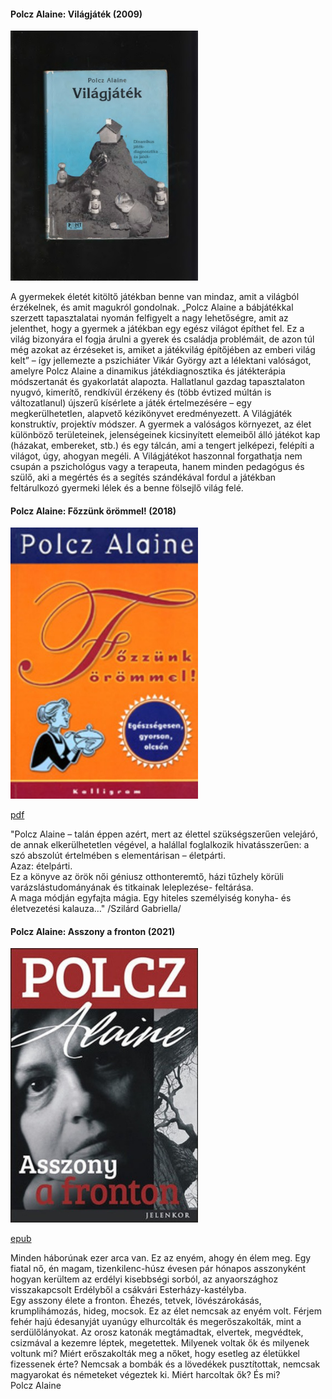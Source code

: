#### <a name="id_1505">Polcz Alaine: Világjáték (2009)</a>
<img src="https://github.com/BercziSandor/calibre_lib/raw/main/Polcz%2C%20Alaine/Vilagjatek%20%281505%29/cover.jpg" alt="cover" width="300"/>

<div>
<p>A ​gyermekek életét kitöltő játékban benne van mindaz, amit a világból érzékelnek, és amit magukról gondolnak. „Polcz Alaine a bábjátékkal szerzett tapasztalatai nyomán felfigyelt a nagy lehetőségre, amit az jelenthet, hogy a gyermek a játékban egy egész világot építhet fel. Ez a világ bizonyára el fogja árulni a gyerek és családja problémáit, de azon túl még azokat az érzéseket is, amiket a játékvilág építőjében az emberi világ kelt” – így jellemezte a pszichiáter Vikár György azt a lélektani valóságot, amelyre Polcz Alaine a dinamikus játékdiagnosztika és játékterápia módszertanát és gyakorlatát alapozta. Hallatlanul gazdag tapasztalaton nyugvó, kimerítő, rendkívül érzékeny és (több évtized múltán is változatlanul) újszerű kísérlete a játék értelmezésére – egy megkerülhetetlen, alapvető kézikönyvet eredményezett. A Világjáték konstruktív, projektív módszer. A gyermek a valóságos környezet, az élet különböző területeinek, jelenségeinek kicsinyített elemeiből álló játékot kap (házakat, embereket, stb.) és egy tálcán, ami a tengert jelképezi, felépíti a világot, úgy, ahogyan megéli. A Világjátékot haszonnal forgathatja nem csupán a pszichológus vagy a terapeuta, hanem minden pedagógus és szülő, aki a megértés és a segítés szándékával fordul a játékban feltárulkozó gyermeki lélek és a benne fölsejlő világ felé.</p></div>

#### <a name="id_1506">Polcz Alaine: Főzzünk örömmel! (2018)</a>
<img src="https://github.com/BercziSandor/calibre_lib/raw/main/Polcz%2C%20Alaine/Fozzunk%20orommel%21%20%281506%29/cover.jpg" alt="cover" width="300"/>

[pdf](https://github.com/BercziSandor/calibre_lib/raw/main/Polcz%2C%20Alaine/Fozzunk%20orommel%21%20%281506%29/Fozzunk%20orommel%21%20-%20Polcz%20Alaine.pdf)
<div>
<p>"Polcz Alaine – talán éppen azért, mert az élettel szükségszerűen velejáró, de annak elkerülhetetlen végével, a halállal foglalkozik hivatásszerűen: a szó abszolút értelmében s elementárisan – életpárti. <br>Azaz: ételpárti.<br>Ez a könyve az örök női géniusz otthonteremtő, házi tűzhely körüli varázslástudományának és titkainak leleplezése- feltárása.<br>A maga módján egyfajta mágia. Egy hiteles személyiség konyha- és életvezetési kalauza…" /Szilárd Gabriella/</p></div>

#### <a name="id_1443">Polcz Alaine: Asszony a fronton (2021)</a>
<img src="https://github.com/BercziSandor/calibre_lib/raw/main/Polcz%2C%20Alaine/Asszony%20a%20fronton%20%281443%29/cover.jpg" alt="cover" width="300"/>

[epub](https://github.com/BercziSandor/calibre_lib/raw/main/Polcz%2C%20Alaine/Asszony%20a%20fronton%20%281443%29/Asszony%20a%20fronton%20-%20Polcz%20Alaine.epub)
<div>
<p>Minden háborúnak ezer arca van. Ez az enyém, ahogy én élem meg. Egy fiatal nő, én magam, tizenkilenc-húsz évesen pár hónapos asszonyként hogyan kerültem az erdélyi kisebbségi sorból, az anyaországhoz visszakapcsolt Erdélyből a csákvári Esterházy-kastélyba.<br>Egy asszony élete a fronton. Éhezés, tetvek, lövészárokásás, krumplihámozás, hideg, mocsok. Ez az élet nemcsak az enyém volt. Férjem fehér hajú édesanyját uyanúgy elhurcolták és megerőszakolták, mint a serdülőlányokat. Az orosz katonák megtámadtak, elvertek, megvédtek, csizmával a kezemre léptek, megetettek. Milyenek voltak ők és milyenek voltunk mi? Miért erőszakolták meg a nőket, hogy esetleg az életükkel fizessenek érte? Nemcsak a bombák és a lövedékek pusztítottak, nemcsak magyarokat és németeket végeztek ki. Miért harcoltak ők? És mi?<br>Polcz Alaine</p></div>

